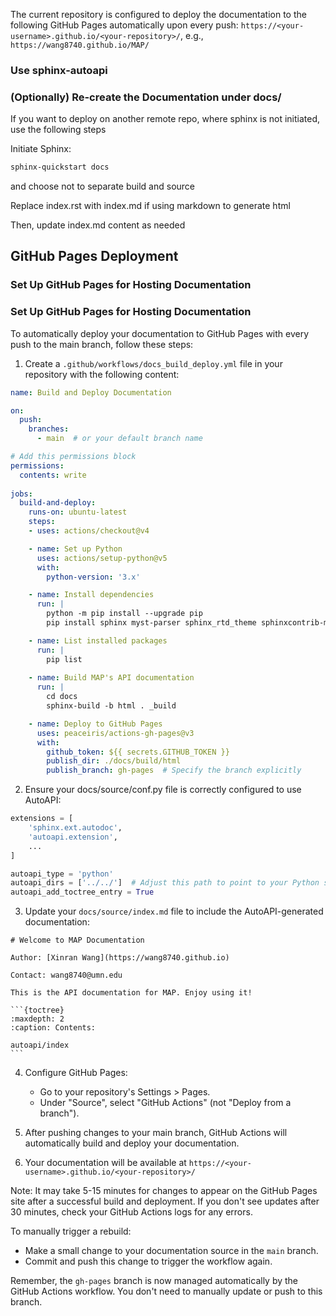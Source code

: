 
The current repository is configured to deploy the documentation to the following GitHub Pages automatically upon every push: `https://<your-username>.github.io/<your-repository>/`, e.g., `https://wang8740.github.io/MAP/`


### Use sphinx-autoapi

### (Optionally) Re-create the Documentation under docs/

If you want to deploy on another remote repo, where sphinx is not initiated, use the following steps

Initiate Sphinx:
```bash
sphinx-quickstart docs
```
and choose not to separate build and source

Replace index.rst with index.md if using markdown to generate html

Then, update index.md content as needed


## GitHub Pages Deployment

### Set Up GitHub Pages for Hosting Documentation


### Set Up GitHub Pages for Hosting Documentation

To automatically deploy your documentation to GitHub Pages with every push to the main branch, follow these steps:

1. Create a `.github/workflows/docs_build_deploy.yml` file in your repository with the following content:

```yaml
name: Build and Deploy Documentation

on:
  push:
    branches:
      - main  # or your default branch name

# Add this permissions block
permissions:
  contents: write
  
jobs:
  build-and-deploy:
    runs-on: ubuntu-latest
    steps:
    - uses: actions/checkout@v4

    - name: Set up Python
      uses: actions/setup-python@v5
      with:
        python-version: '3.x'

    - name: Install dependencies
      run: |
        python -m pip install --upgrade pip
        pip install sphinx myst-parser sphinx_rtd_theme sphinxcontrib-mermaid sphinx-markdown-builder linkify-it-py sphinx-autoapi

    - name: List installed packages
      run: |
        pip list
    
    - name: Build MAP's API documentation
      run: |
        cd docs
        sphinx-build -b html . _build

    - name: Deploy to GitHub Pages
      uses: peaceiris/actions-gh-pages@v3
      with:
        github_token: ${{ secrets.GITHUB_TOKEN }}
        publish_dir: ./docs/build/html
        publish_branch: gh-pages  # Specify the branch explicitly
```

2. Ensure your docs/source/conf.py file is correctly configured to use AutoAPI:
```python
extensions = [
    'sphinx.ext.autodoc',
    'autoapi.extension',
    ...
]

autoapi_type = 'python'
autoapi_dirs = ['../../']  # Adjust this path to point to your Python source code
autoapi_add_toctree_entry = True
```

3. Update your `docs/source/index.md` file to include the AutoAPI-generated documentation:
~~~
# Welcome to MAP Documentation

Author: [Xinran Wang](https://wang8740.github.io)

Contact: wang8740@umn.edu

This is the API documentation for MAP. Enjoy using it!

```{toctree}
:maxdepth: 2
:caption: Contents:

autoapi/index
```
~~~

4. Configure GitHub Pages:
   - Go to your repository's Settings > Pages.
   - Under "Source", select "GitHub Actions" (not "Deploy from a branch").

5. After pushing changes to your main branch, GitHub Actions will automatically build and deploy your documentation.

6. Your documentation will be available at `https://<your-username>.github.io/<your-repository>/`

Note: It may take 5-15 minutes for changes to appear on the GitHub Pages site after a successful build and deployment. If you don't see updates after 30 minutes, check your GitHub Actions logs for any errors.

To manually trigger a rebuild:
- Make a small change to your documentation source in the `main` branch.
- Commit and push this change to trigger the workflow again.

Remember, the `gh-pages` branch is now managed automatically by the GitHub Actions workflow. You don't need to manually update or push to this branch.

